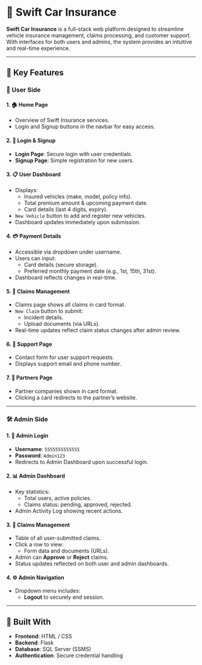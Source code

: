 # 🚗 Swift Car Insurance

**Swift Car Insurance** is a full-stack web platform designed to streamline vehicle insurance management, claims processing, and customer support. With interfaces for both users and admins, the system provides an intuitive and real-time experience.

---

## 🔑 Key Features

### 👤 User Side

#### 1. 🏠 Home Page

- Overview of Swift Insurance services.
- Login and Signup buttons in the navbar for easy access.

#### 2. 🔐 Login & Signup

- **Login Page**: Secure login with user credentials.
- **Signup Page**: Simple registration for new users.

#### 3. 📋 User Dashboard

- Displays:
  - Insured vehicles (make, model, policy info).
  - Total premium amount & upcoming payment date.
  - Card details (last 4 digits, expiry).
- `New Vehicle` button to add and register new vehicles.
- Dashboard updates immediately upon submission.

#### 4. 💳 Payment Details

- Accessible via dropdown under username.
- Users can input:
  - Card details (secure storage).
  - Preferred monthly payment date (e.g., 1st, 15th, 31st).
- Dashboard reflects changes in real-time.

#### 5. 📝 Claims Management

- Claims page shows all claims in card format.
- `New Claim` button to submit:
  - Incident details.
  - Upload documents (via URLs).
- Real-time updates reflect claim status changes after admin review.

#### 6. 🛟 Support Page

- Contact form for user support requests.
- Displays support email and phone number.

#### 7. 🤝 Partners Page

- Partner companies shown in card format.
- Clicking a card redirects to the partner’s website.

---

### 🛠️ Admin Side

#### 1. 🔐 Admin Login

- **Username**: `5555555555555`
- **Password**: `Admin123`
- Redirects to Admin Dashboard upon successful login.

#### 2. 📊 Admin Dashboard

- Key statistics:
  - Total users, active policies.
  - Claims status: pending, approved, rejected.
- Admin Activity Log showing recent actions.

#### 3. 📁 Claims Management

- Table of all user-submitted claims.
- Click a row to view:
  - Form data and documents (URLs).
- Admin can **Approve** or **Reject** claims.
- Status updates reflected on both user and admin dashboards.

#### 4. ⚙️ Admin Navigation

- Dropdown menu includes:
  - **Logout** to securely end session.

---

## 🧱 Built With

- **Frontend**: HTML / CSS
- **Backend**: Flask
- **Database**: SQL Server (SSMS)
- **Authentication**: Secure credential handling
